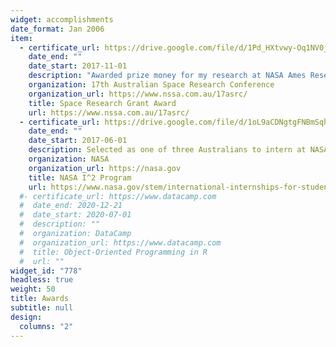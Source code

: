 ```yaml
---
widget: accomplishments
date_format: Jan 2006
item:
  - certificate_url: https://drive.google.com/file/d/1Pd_HXtvwy-Oq1NV0jvs6S4jo8_51qfqG/view?usp=sharing
    date_end: ""
    date_start: 2017-11-01
    description: "Awarded prize money for my research at NASA Ames Research Center."
    organization: 17th Australian Space Research Conference
    organization_url: https://www.nssa.com.au/17asrc/
    title: Space Research Grant Award
    url: https://www.nssa.com.au/17asrc/
  - certificate_url: https://drive.google.com/file/d/1oL9aCDNgtgFNBmSqhJLPdF5FA2mQEGp4/view?usp=sharing
    date_end: ""
    date_start: 2017-06-01
    description: Selected as one of three Australians to intern at NASA Ames Research Center.
    organization: NASA
    organization_url: https://nasa.gov
    title: NASA I^2 Program
    url: https://www.nasa.gov/stem/international-internships-for-students.html
  #- certificate_url: https://www.datacamp.com
  #  date_end: 2020-12-21
  #  date_start: 2020-07-01
  #  description: ""
  #  organization: DataCamp
  #  organization_url: https://www.datacamp.com
  #  title: Object-Oriented Programming in R
  #  url: ""
widget_id: "778"
headless: true
weight: 50
title: Awards
subtitle: null
design:
  columns: "2"
---
```

<!--Accomplish&shy;ments-->
